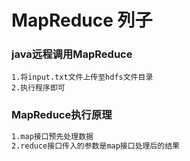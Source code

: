 # MapReduce 列子

### java远程调用MapReduce
```
1.将input.txt文件上传至hdfs文件目录
2.执行程序即可
```
### MapReduce执行原理
```html
1.map接口预先处理数据
2.reduce接口传入的参数是map接口处理后的结果

```



